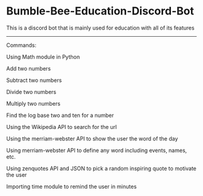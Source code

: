 # Bumble-Bee-Education-Discord-Bot
This is a discord bot that is mainly used for education with all of its features

--------------------------------------------------------------------
Commands:

Using Math module in Python

Add two numbers

Subtract two numbers

Divide two numbers

Multiply two numbers

Find the log base two and ten for a number

Using the Wikipedia API to search for the url 

Using the merriam-webster API to show the user the word of the day

Using merriam-webster API to define any word including events, names, etc.

Using zenquotes API and JSON to pick a random inspiring quote to motivate the user

Importing time module to remind the user in minutes

